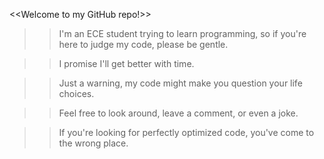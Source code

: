 <<Welcome to my GitHub repo!>>

>>I'm an ECE student trying to learn programming, so if you're here to judge my code, please be gentle.

>>I promise I'll get better with time.

>>Just a warning, my code might make you question your life choices.

>>Feel free to look around, leave a comment, or even a joke. 

>>If you're looking for perfectly optimized code, you've come to the wrong place.



<!--
**deeban-dc/deeban-dc** is a ✨ _special_ ✨ repository because its `README.md` (this file) appears on your GitHub profile.



Here are some ideas to get you started:

- 🔭 I’m currently working on ...
- 🌱 I’m currently learning ...
- 👯 I’m looking to collaborate on ...
- 🤔 I’m looking for help with ...
- 💬 Ask me about ...
- 📫 How to reach me: ...
- 😄 Pronouns: ...
- ⚡ Fun fact: ...
-->
